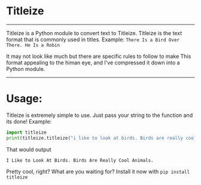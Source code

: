 # Titleize
----
Titleize is a Python module to convert text to Titleize. Titleize is the text format that is commonly used in titles. Example: `There Is a Bird Over There. He Is a Robin`

It may not look like much but there are specific rules to follow to make This format appealing to the himan eye, and I've compressed it down into a Python module.

----

# Usage:
Titleize is extremely simple to use. Just pass your string to the function and its done! Example:

```python
import titleize
print(titleize.titleize("i like to look at birds. Birds are really cool animals."))
```

That would output

```
I Like to Look At Birds. Birds Are Really Cool Animals.
```

Pretty cool, right? What are you waiting for? Install it now with `pip install titleize`